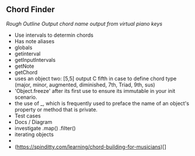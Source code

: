 ## Chord Finder

*Rough Outline Output chord name output from virtual piano keys* 

-  Use intervals to determin chords
-  Has note aliases
-  globals
-  getinterval
-  getInputIntervals
-  getNote
-  getChord
-  uses an object two: [5,5] output C fifth in case to define chord type (major, minor, augmented, diminished, 7th, Triad, 9th, sus) 
-  'Object.freeze' after its first use to ensure its immutable in your init scenario.
-  the use of _, which is frequently used to preface the name of an object's property or method that is private. 
-  Test cases
-  Docs / Diagram
-  investigate .map() .filter() 
-  iterating objects
-  
-  (https://spinditty.com/learning/chord-building-for-musicians)[]